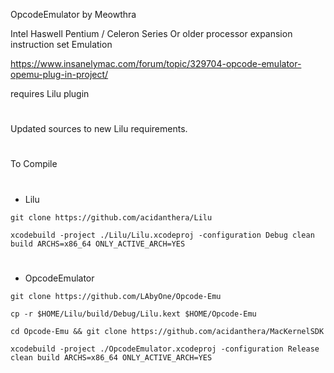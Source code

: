 OpcodeEmulator by Meowthra

Intel Haswell Pentium / Celeron Series Or older processor expansion instruction set Emulation

https://www.insanelymac.com/forum/topic/329704-opcode-emulator-opemu-plug-in-project/

requires Lilu plugin

#
Updated sources to new Lilu requirements.
#
To Compile
#
- Lilu

`git clone https://github.com/acidanthera/Lilu`

`xcodebuild -project ./Lilu/Lilu.xcodeproj -configuration Debug clean build ARCHS=x86_64 ONLY_ACTIVE_ARCH=YES`
#
- OpcodeEmulator

`git clone https://github.com/LAbyOne/Opcode-Emu`

`cp -r $HOME/Lilu/build/Debug/Lilu.kext $HOME/Opcode-Emu`

`cd Opcode-Emu && git clone https://github.com/acidanthera/MacKernelSDK`

`xcodebuild -project ./OpcodeEmulator.xcodeproj -configuration Release clean build ARCHS=x86_64 ONLY_ACTIVE_ARCH=YES`
#
